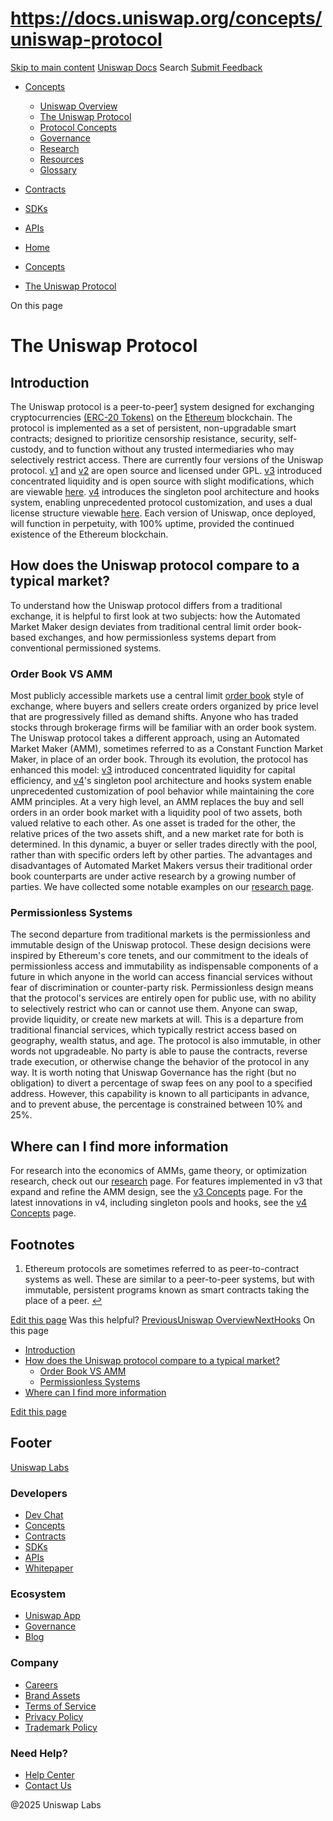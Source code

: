# https://docs.uniswap.org/concepts/uniswap-protocol

[Skip to main content](https://docs.uniswap.org/concepts/uniswap-protocol#__docusaurus_skipToContent_fallback)
[Uniswap Docs](https://docs.uniswap.org/)
Search
[Submit Feedback](https://docs.google.com/forms/d/e/1FAIpQLSdjSkZam8KiatL9XACRVxCHjDJjaPGbls77PCXDKFn4JwykXg/viewform)
  * [Concepts](https://docs.uniswap.org/concepts/overview)
    * [Uniswap Overview](https://docs.uniswap.org/concepts/overview)
    * [The Uniswap Protocol](https://docs.uniswap.org/concepts/uniswap-protocol)
    * [Protocol Concepts](https://docs.uniswap.org/concepts/protocol/hooks)
    * [Governance](https://docs.uniswap.org/concepts/governance/overview)
    * [Research](https://docs.uniswap.org/concepts/research)
    * [Resources](https://docs.uniswap.org/concepts/resources)
    * [Glossary](https://docs.uniswap.org/concepts/glossary)
  * [Contracts](https://docs.uniswap.org/contracts/v4/overview)
  * [SDKs](https://docs.uniswap.org/sdk/v4/overview)
  * [APIs](https://docs.uniswap.org/api/subgraph/overview)


  * [Home](https://docs.uniswap.org/)
  * [Concepts](https://docs.uniswap.org/concepts/overview)
  * [The Uniswap Protocol](https://docs.uniswap.org/concepts/uniswap-protocol)


On this page
# The Uniswap Protocol
## Introduction[​](https://docs.uniswap.org/concepts/uniswap-protocol#introduction "Direct link to Introduction")
The Uniswap protocol is a peer-to-peer[1](https://docs.uniswap.org/concepts/uniswap-protocol#user-content-fn-1) system designed for exchanging cryptocurrencies [(ERC-20 Tokens)](https://ethereum.org/en/developers/docs/standards/tokens/erc-20/) on the [Ethereum](https://ethereum.org/) blockchain. The protocol is implemented as a set of persistent, non-upgradable smart contracts; designed to prioritize censorship resistance, security, self-custody, and to function without any trusted intermediaries who may selectively restrict access.
There are currently four versions of the Uniswap protocol. [v1](https://docs.uniswap.org/contracts/v1/overview) and [v2](https://docs.uniswap.org/contracts/v2/overview) are open source and licensed under GPL. [v3](https://docs.uniswap.org/contracts/v3/overview) introduced concentrated liquidity and is open source with slight modifications, which are viewable [here](https://github.com/Uniswap/uniswap-v3-core/blob/main/LICENSE). [v4](https://docs.uniswap.org/contracts/v4/overview) introduces the singleton pool architecture and hooks system, enabling unprecedented protocol customization, and uses a dual license structure viewable [here](https://github.com/Uniswap/v4-core/tree/main/licenses). Each version of Uniswap, once deployed, will function in perpetuity, with 100% uptime, provided the continued existence of the Ethereum blockchain.
## How does the Uniswap protocol compare to a typical market?[​](https://docs.uniswap.org/concepts/uniswap-protocol#how-does-the-uniswap-protocol-compare-to-a-typical-market "Direct link to How does the Uniswap protocol compare to a typical market?")
To understand how the Uniswap protocol differs from a traditional exchange, it is helpful to first look at two subjects: how the Automated Market Maker design deviates from traditional central limit order book-based exchanges, and how permissionless systems depart from conventional permissioned systems.
### Order Book VS AMM[​](https://docs.uniswap.org/concepts/uniswap-protocol#order-book-vs-amm "Direct link to Order Book VS AMM")
Most publicly accessible markets use a central limit [order book](https://www.investopedia.com/terms/o/order-book.asp) style of exchange, where buyers and sellers create orders organized by price level that are progressively filled as demand shifts. Anyone who has traded stocks through brokerage firms will be familiar with an order book system.
The Uniswap protocol takes a different approach, using an Automated Market Maker (AMM), sometimes referred to as a Constant Function Market Maker, in place of an order book. Through its evolution, the protocol has enhanced this model: [v3](https://docs.uniswap.org/contracts/v3/overview) introduced concentrated liquidity for capital efficiency, and [v4](https://docs.uniswap.org/contracts/v4/overview)'s singleton pool architecture and hooks system enable unprecedented customization of pool behavior while maintaining the core AMM principles.
At a very high level, an AMM replaces the buy and sell orders in an order book market with a liquidity pool of two assets, both valued relative to each other. As one asset is traded for the other, the relative prices of the two assets shift, and a new market rate for both is determined. In this dynamic, a buyer or seller trades directly with the pool, rather than with specific orders left by other parties. The advantages and disadvantages of Automated Market Makers versus their traditional order book counterparts are under active research by a growing number of parties. We have collected some notable examples on our [research page](https://docs.uniswap.org/concepts/research).
### Permissionless Systems[​](https://docs.uniswap.org/concepts/uniswap-protocol#permissionless-systems "Direct link to Permissionless Systems")
The second departure from traditional markets is the permissionless and immutable design of the Uniswap protocol. These design decisions were inspired by Ethereum's core tenets, and our commitment to the ideals of permissionless access and immutability as indispensable components of a future in which anyone in the world can access financial services without fear of discrimination or counter-party risk.
Permissionless design means that the protocol's services are entirely open for public use, with no ability to selectively restrict who can or cannot use them. Anyone can swap, provide liquidity, or create new markets at will. This is a departure from traditional financial services, which typically restrict access based on geography, wealth status, and age.
The protocol is also immutable, in other words not upgradeable. No party is able to pause the contracts, reverse trade execution, or otherwise change the behavior of the protocol in any way. It is worth noting that Uniswap Governance has the right (but no obligation) to divert a percentage of swap fees on any pool to a specified address. However, this capability is known to all participants in advance, and to prevent abuse, the percentage is constrained between 10% and 25%.
## Where can I find more information[​](https://docs.uniswap.org/concepts/uniswap-protocol#where-can-i-find-more-information "Direct link to Where can I find more information")
For research into the economics of AMMs, game theory, or optimization research, check out our [research](https://docs.uniswap.org/concepts/research) page.
For features implemented in v3 that expand and refine the AMM design, see the [v3 Concepts](https://docs.uniswap.org/concepts/protocol/concentrated-liquidity) page.
For the latest innovations in v4, including singleton pools and hooks, see the [v4 Concepts](https://docs.uniswap.org/concepts/protocol/hooks) page.
## Footnotes[​](https://docs.uniswap.org/concepts/uniswap-protocol#footnote-label "Direct link to Footnotes")
  1. Ethereum protocols are sometimes referred to as peer-to-contract systems as well. These are similar to a peer-to-peer systems, but with immutable, persistent programs known as smart contracts taking the place of a peer. [↩](https://docs.uniswap.org/concepts/uniswap-protocol#user-content-fnref-1)


[Edit this page](https://github.com/uniswap/uniswap-docs/tree/main/docs/concepts/uniswap-protocol.md)
Was this helpful?
[PreviousUniswap Overview](https://docs.uniswap.org/concepts/overview)[NextHooks](https://docs.uniswap.org/concepts/protocol/hooks)
On this page
  * [Introduction](https://docs.uniswap.org/concepts/uniswap-protocol#introduction)
  * [How does the Uniswap protocol compare to a typical market?](https://docs.uniswap.org/concepts/uniswap-protocol#how-does-the-uniswap-protocol-compare-to-a-typical-market)
    * [Order Book VS AMM](https://docs.uniswap.org/concepts/uniswap-protocol#order-book-vs-amm)
    * [Permissionless Systems](https://docs.uniswap.org/concepts/uniswap-protocol#permissionless-systems)
  * [Where can I find more information](https://docs.uniswap.org/concepts/uniswap-protocol#where-can-i-find-more-information)


[Edit this page](https://github.com/uniswap/uniswap-docs/tree/main/docs/concepts/uniswap-protocol.md)
## Footer
[Uniswap Labs](https://docs.uniswap.org/)
### Developers
  * [Dev Chat](https://discord.com/invite/uniswap)
  * [Concepts](https://docs.uniswap.org/concepts/overview)
  * [Contracts](https://docs.uniswap.org/contracts/v4/overview)
  * [SDKs](https://docs.uniswap.org/sdk/v4/overview)
  * [APIs](https://docs.uniswap.org/api/subgraph/overview)
  * [Whitepaper](https://app.uniswap.org/whitepaper-v4.pdf)


### Ecosystem
  * [Uniswap App](https://app.uniswap.org/)
  * [Governance](https://www.uniswapfoundation.org/governance)
  * [Blog](https://blog.uniswap.org/)


### Company
  * [Careers](https://boards.greenhouse.io/uniswaplabs)
  * [Brand Assets](https://github.com/Uniswap/brand-assets/raw/main/Uniswap%20Brand%20Assets.zip)
  * [Terms of Service](https://support.uniswap.org/hc/en-us/articles/30935100859661-Uniswap-Labs-Terms-of-Service)
  * [Privacy Policy](https://support.uniswap.org/hc/en-us/articles/30934457771405-Uniswap-Labs-Privacy-Policy)
  * [Trademark Policy](https://support.uniswap.org/hc/en-us/articles/30934762216973-Uniswap-Labs-Trademark-Guidelines)


### Need Help?
  * [Help Center](https://support.uniswap.org/)
  * [Contact Us](https://support.uniswap.org/hc/en-us/requests/new)


@2025 Uniswap Labs
[](https://github.com/uniswap/uniswap-docs)[](https://twitter.com/Uniswap)[](https://discord.com/invite/uniswap)
